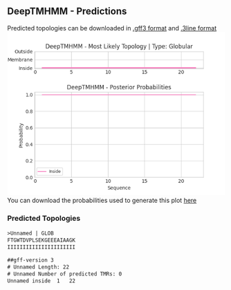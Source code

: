 ## DeepTMHMM - Predictions
Predicted topologies can be downloaded in [.gff3 format](TMRs.gff3) and [.3line format](predicted_topologies.3line)
![picture](plot.png)
You can download the probabilities used to generate this plot [here](Unnamed_probs.csv)
### Predicted Topologies
```
>Unnamed | GLOB
FTGWTDVPLSEKGEEEAIAAGK
IIIIIIIIIIIIIIIIIIIIII

```


```
##gff-version 3
# Unnamed Length: 22
# Unnamed Number of predicted TMRs: 0
Unnamed	inside	1	22				

```
